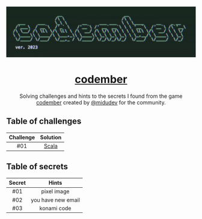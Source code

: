 <div align="center">

![Codember](codember.png)

# [codember](https://codember.dev)

Solving challenges and hints to the secrets I found from the game [codember](https://codember.dev/) created by [@midudev](https://github.com/midudev/) for the community.

</div>

## Table of challenges

| Challenge |              Solution              |
| :-------: | :--------------------------------: |
|    #01    | [Scala](challenge_01/src/main/scala/Crypto.scala) |

## Table of secrets

| Secret |       Hints        |
| :----: | :----------------: |
|  #01   |    pixel image     |
|  #02   | you have new email |
|  #03   |    konami code     |

